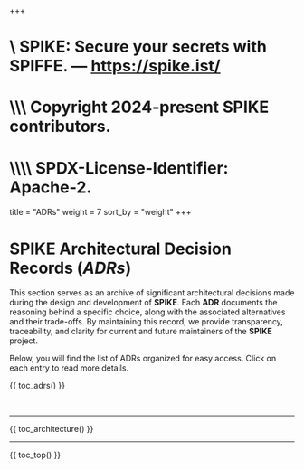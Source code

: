 +++
#    \\ SPIKE: Secure your secrets with SPIFFE. — https://spike.ist/
#  \\\\\ Copyright 2024-present SPIKE contributors.
# \\\\\\\ SPDX-License-Identifier: Apache-2.

title = "ADRs"
weight = 7
sort_by = "weight"
+++

# SPIKE Architectural Decision Records (*ADRs*)

This section serves as an archive of significant architectural decisions made
during the design and development of **SPIKE**. Each **ADR** documents the 
reasoning behind a specific choice, along with the associated alternatives 
and their trade-offs. By maintaining this record, we provide transparency, 
traceability, and clarity for current and future maintainers of the **SPIKE** 
project.

Below, you will find the list of ADRs organized for easy access. Click on each
entry to read more details.

{{ toc_adrs() }}

<p>&nbsp;</p>

----

{{ toc_architecture() }}

----

{{ toc_top() }}
